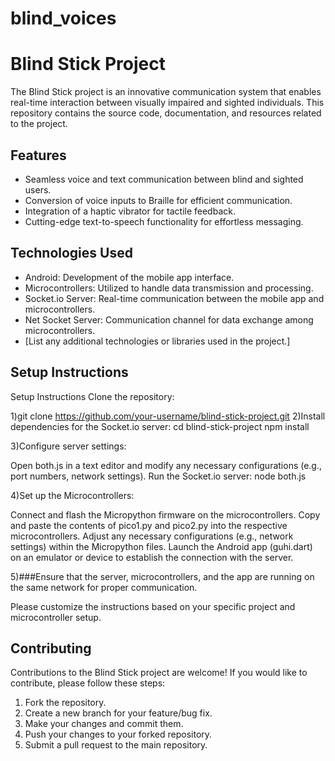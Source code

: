 # blind_voices

# Blind Stick Project

The Blind Stick project is an innovative communication system that enables real-time interaction between visually 
impaired and sighted individuals. This repository contains the source code, documentation, and resources related to the project.

## Features

- Seamless voice and text communication between blind and sighted users.
- Conversion of voice inputs to Braille for efficient communication.
- Integration of a haptic vibrator for tactile feedback.
- Cutting-edge text-to-speech functionality for effortless messaging.

## Technologies Used

- Android: Development of the mobile app interface.
- Microcontrollers: Utilized to handle data transmission and processing.
- Socket.io Server: Real-time communication between the mobile app and microcontrollers.
- Net Socket Server: Communication channel for data exchange among microcontrollers.
- [List any additional technologies or libraries used in the project.]

## Setup Instructions

Setup Instructions
Clone the repository:


1)git clone https://github.com/your-username/blind-stick-project.git
2)Install dependencies for the Socket.io server:
cd blind-stick-project
npm install

3)Configure server settings:

Open both.js in a text editor and modify any necessary configurations (e.g., port numbers, network settings).
Run the Socket.io server:
node both.js

4)Set up the Microcontrollers:

Connect and flash the Micropython firmware on the microcontrollers.
Copy and paste the contents of pico1.py and pico2.py into the respective microcontrollers.
Adjust any necessary configurations (e.g., network settings) within the Micropython files.
Launch the Android app (guhi.dart) on an emulator or device to establish the connection with the server.

5)###Ensure that the server, microcontrollers, and the app are running on the same network for proper communication.

Please customize the instructions based on your specific project and microcontroller setup.


## Contributing

Contributions to the Blind Stick project are welcome! If you would like to contribute, please follow these steps:

1. Fork the repository.
2. Create a new branch for your feature/bug fix.
3. Make your changes and commit them.
4. Push your changes to your forked repository.
5. Submit a pull request to the main repository.




